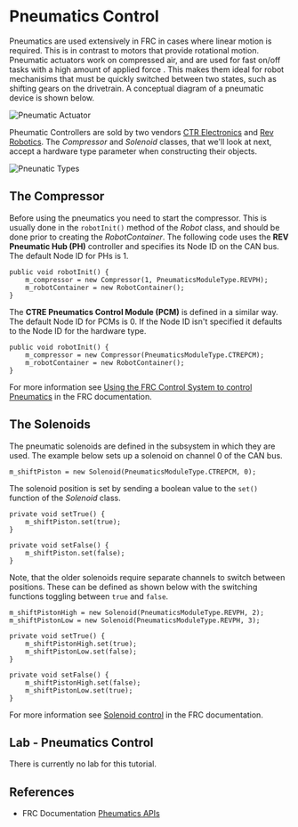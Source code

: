 # Pneumatics Control
Pneumatics are used extensively in FRC in cases where linear motion is required.  This is in contrast to motors that provide rotational motion. Pneumatic actuators work on compressed air, and are used for fast on/off tasks with a high amount of applied force . This makes them ideal for robot mechanisims that must be quickly switched between two states, such as shifting gears on the drivetrain.  A conceptual diagram of a pneumatic device is shown below.

![Pneumatic Actuator](../../images/FRCConcepts/FRCConcepts.010.jpeg)

Pheumatic Controllers are sold by two vendors [CTR Electronics](https://store.ctr-electronics.com) and [Rev Robotics](https://www.revrobotics.com). The *Compressor* and *Solenoid* classes, that we'll look at next, accept a hardware type parameter when constructing their objects.

![Pneunatic Types](../../images/FRCroboRIO/FRCroboRIO.005.jpeg)

## The Compressor
Before using the pneumatics you need to start the compressor.  This is usually done in the `robotInit()` method of the *Robot* class, and should be done prior to creating the *RobotContainer*.  The following code uses the **REV Pneumatic Hub (PH)** controller and specifies its Node ID on the CAN bus. The default Node ID for PHs is 1.

    public void robotInit() {
        m_compressor = new Compressor(1, PneumaticsModuleType.REVPH);
        m_robotContainer = new RobotContainer();
    }

The **CTRE Pneumatics Control Module (PCM)** is defined in a similar way. The default Node ID for PCMs is 0. If the Node ID isn't specified it defaults to the Node ID for the hardware type.

    public void robotInit() {
        m_compressor = new Compressor(PneumaticsModuleType.CTREPCM);
        m_robotContainer = new RobotContainer();
    }

For more information see [Using the FRC Control System to control Pneumatics](https://docs.wpilib.org/en/stable/docs/software/hardware-apis/pneumatics/pneumatics.html#using-the-frc-control-system-to-control-pneumatics) in the FRC documentation.   

## The Solenoids
The pneumatic solenoids are defined in the subsystem in which they are used.  The example below sets up a solenoid on channel 0 of the CAN bus.  

    m_shiftPiston = new Solenoid(PneumaticsModuleType.CTREPCM, 0);

The solenoid position is set by sending a boolean value to the `set()` function of the *Solenoid* class.   

    private void setTrue() {
        m_shiftPiston.set(true);
    }

    private void setFalse() {
        m_shiftPiston.set(false);
    }

Note, that the older solenoids require separate channels to switch between positions.  These can be defined as shown below with the switching functions toggling between `true` and `false`.

    m_shiftPistonHigh = new Solenoid(PneumaticsModuleType.REVPH, 2);
    m_shiftPistonLow = new Solenoid(PneumaticsModuleType.REVPH, 3);

    private void setTrue() {
        m_shiftPistonHigh.set(true);
        m_shiftPistonLow.set(false);
    }

    private void setFalse() {
        m_shiftPistonHigh.set(false);
        m_shiftPistonLow.set(true);
    }

For more information see [Solenoid control](https://docs.wpilib.org/en/stable/docs/software/hardware-apis/pneumatics/pneumatics.html#solenoid-control) in the FRC documentation.


## Lab - Pneumatics Control

There is currently no lab for this tutorial.

## References
- FRC Documentation [Pheumatics APIs](https://docs.wpilib.org/en/stable/docs/software/hardware-apis/pneumatics/index.html)